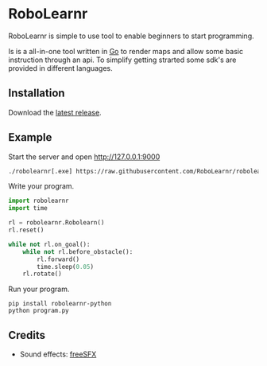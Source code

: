 # RoboLearnr

RoboLearnr is simple to use tool to enable beginners to start programming.

Is is a all-in-one tool written in [Go](https://golang.org/) to render maps and allow some basic instruction through
an api. To simplify getting strarted some sdk's are provided in different languages.

## Installation

Download the [latest release](https://github.com/RoboLearnr/robolearnr/releases).

## Example

Start the server and open http://127.0.0.1:9000

```bash
./robolearnr[.exe] https://raw.githubusercontent.com/RoboLearnr/robolearnr/master/maps/robolearn.txt

```

Write your program.

```python
import robolearnr
import time

rl = robolearnr.Robolearn()
rl.reset()

while not rl.on_goal():
    while not rl.before_obstacle():
        rl.forward()
        time.sleep(0.05)
    rl.rotate()
```

Run your program.

```
pip install robolearnr-python
python program.py
```

## Credits

 - Sound effects: [freeSFX](http://www.freesfx.co.uk)

